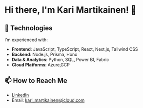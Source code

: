 # Hi there, I'm Kari Martikainen! 👋

## 🚀 Technologies

I’m experienced with:

- **Frontend**: JavaScript, TypeScript, React, Next.js, Tailwind CSS  
- **Backend**: Node.js, Prisma, Hono  
- **Data & Analytics**: Python, SQL, Power BI, Fabric  
- **Cloud Platforms**: Azure,GCP
  
## 📫 How to Reach Me

- [LinkedIn](https://www.linkedin.com/in/kari-martikainen/)
- Email: kari_martikainen@icloud.com


<!---
karimartikainen/karimartikainen is a ✨ special ✨ repository because its `README.md` (this file) appears on your GitHub profile.
You can click the Preview link to take a look at your changes.
--->
